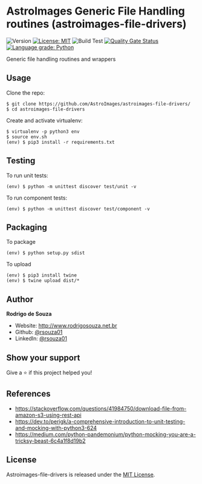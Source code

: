 AstroImages Generic File Handling routines (astroimages-file-drivers)
=================================
![Version](https://img.shields.io/badge/version-0.1.6-blue.svg?cacheSeconds=2592000)
[![License: MIT](https://img.shields.io/badge/License-MIT-yellow.svg)](#)
![Build Test](https://github.com/AstroImages/astroimages-file-drivers/workflows/Build%20Test%20(astroimages-file-drivers)/badge.svg)
[![Quality Gate Status](https://sonarcloud.io/api/project_badges/measure?project=AstroImages_astroimages-file-drivers&metric=alert_status)](https://sonarcloud.io/dashboard?id=AstroImages_astroimages-file-drivers)
[![Language grade: Python](https://img.shields.io/lgtm/grade/python/g/AstroImages/astroimages-file-drivers.svg?logo=lgtm&logoWidth=18)](https://lgtm.com/projects/g/AstroImages/astroimages-file-drivers/context:python)

Generic file handling routines and wrappers


Usage
-----

Clone the repo:

```console
$ git clone https://github.com/AstroImages/astroimages-file-drivers/
$ cd astroimages-file-drivers
```


Create and activate virtualenv:

```console
$ virtualenv -p python3 env
$ source env.sh
(env) $ pip3 install -r requirements.txt
```

## Testing

To run unit tests:

```console
(env) $ python -m unittest discover test/unit -v
```

To run component tests:

```console
(env) $ python -m unittest discover test/component -v
```

## Packaging

To package
    
```console
(env) $ python setup.py sdist
```

To upload

```console
(env) $ pip3 install twine
(env) $ twine upload dist/*
```

## Author

**Rodrigo de Souza**

* Website: http://www.rodrigosouza.net.br
* Github: [@rsouza01](https://github.com/rsouza01)
* LinkedIn: [@rsouza01](https://linkedin.com/in/rsouza01)

## Show your support

Give a ⭐️ if this project helped you!


## References

- https://stackoverflow.com/questions/41984750/download-file-from-amazon-s3-using-rest-api
- https://dev.to/perigk/a-comprehensive-introduction-to-unit-testing-and-mocking-with-python3-624
- https://medium.com/python-pandemonium/python-mocking-you-are-a-tricksy-beast-6c4a1f8d19b2


License
-------

Astroimages-file-drivers is released under the [MIT License](LICENSE).



